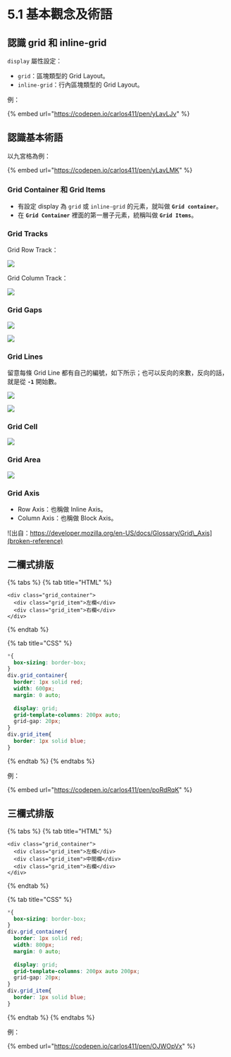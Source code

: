 # 5.1 基本觀念及術語

## 認識 grid 和 inline-grid

`display` 屬性設定：

* `grid`：區塊類型的 Grid Layout。
* `inline-grid`：行內區塊類型的 Grid Layout。

例：

{% embed url="https://codepen.io/carlos411/pen/yLavLJv" %}





## 認識基本術語

以九宮格為例：

{% embed url="https://codepen.io/carlos411/pen/yLavLMK" %}



### Grid Container 和 Grid Items

* 有設定 display 為 `grid` 或 `inline-grid` 的元素，就叫做 **`Grid container`**。
* 在 **`Grid Container`** 裡面的第一層子元素，統稱叫做 **`Grid Items`**。



### Grid Tracks

Grid Row Track：

![](broken-reference)



Grid Column Track：

![](broken-reference)



### Grid Gaps

![](broken-reference)



![](broken-reference)



### Grid Lines

留意每條 Grid Line 都有自己的編號，如下所示；也可以反向的來數，反向的話，就是從 **`-1`** 開始數。

![](broken-reference)



![](broken-reference)



### Grid Cell

![](broken-reference)



### Grid Area

![](broken-reference)



### Grid Axis

* Row Axis：也稱做 Inline Axis。
* Column Axis：也稱做 Block Axis。

![出自：https://developer.mozilla.org/en-US/docs/Glossary/Grid\_Axis](broken-reference)

## 二欄式排版

{% tabs %}
{% tab title="HTML" %}
```markup
<div class="grid_container">
  <div class="grid_item">左欄</div>
  <div class="grid_item">右欄</div>
</div>
```
{% endtab %}

{% tab title="CSS" %}
```css
*{
  box-sizing: border-box;
}
div.grid_container{
  border: 1px solid red;
  width: 600px;
  margin: 0 auto;
  
  display: grid;
  grid-template-columns: 200px auto;
  grid-gap: 20px;
}
div.grid_item{
  border: 1px solid blue;
}
```
{% endtab %}
{% endtabs %}

例：

{% embed url="https://codepen.io/carlos411/pen/poRdRqK" %}



## 三欄式排版

{% tabs %}
{% tab title="HTML" %}
```markup
<div class="grid_container">
  <div class="grid_item">左欄</div>
  <div class="grid_item">中間欄</div>
  <div class="grid_item">右欄</div>
</div>
```
{% endtab %}

{% tab title="CSS" %}
```css
*{
  box-sizing: border-box;
}
div.grid_container{
  border: 1px solid red;
  width: 800px;
  margin: 0 auto;
  
  display: grid;
  grid-template-columns: 200px auto 200px;
  grid-gap: 20px;
}
div.grid_item{
  border: 1px solid blue;
}
```
{% endtab %}
{% endtabs %}

例：

{% embed url="https://codepen.io/carlos411/pen/OJWOpVx" %}



